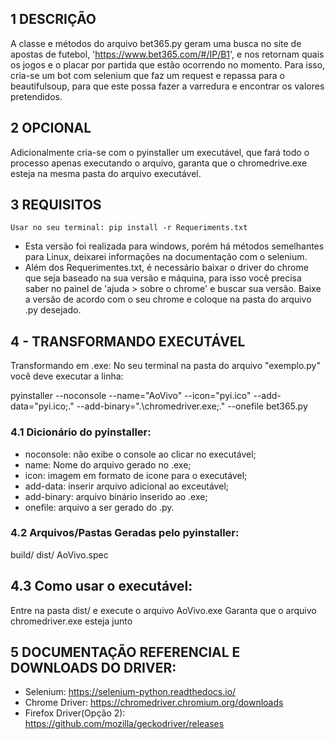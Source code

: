 ## 1 DESCRIÇÃO
A classe e métodos do arquivo bet365.py geram uma busca no site de apostas de futebol, 'https://www.bet365.com/#/IP/B1',
e nos retornam quais os jogos e o placar por partida que estão ocorrendo no momento. Para isso, cria-se um bot com selenium 
que faz um request e repassa para o beautifulsoup, para que este possa fazer a varredura e encontrar os valores pretendidos.

## 2 OPCIONAL</strong><br>
Adicionalmente cria-se com o pyinstaller um executável, que fará todo o processo apenas executando o arquivo, 
garanta que o chromedrive.exe esteja na mesma pasta do arquivo executável.


## 3 REQUISITOS</strong><br>
	Usar no seu terminal: pip install -r Requeriments.txt


- Esta versão foi realizada para windows, porém há métodos semelhantes para Linux, deixarei informações na documentação com o selenium.
-  Além dos Requerimentes.txt, é necessário baixar o driver do chrome que seja baseado na sua versão e máquina, para isso você precisa 
   saber no painel de 'ajuda > sobre o chrome' e buscar sua versão. Baixe a versão de acordo com o seu chrome e coloque na pasta do arquivo .py desejado.



## 4 - TRANSFORMANDO EXECUTÁVEL

Transformando em .exe:
No seu terminal na pasta do arquivo "exemplo.py" você deve executar a linha:

pyinstaller --noconsole --name="AoVivo" --icon="pyi.ico"  --add-data="pyi.ico;." --add-binary=".\chromedriver.exe;." --onefile bet365.py

### 4.1 Dicionário do pyinstaller:
- noconsole: não exibe o console ao clicar no executável;
- name: Nome do arquivo gerado no .exe;
- icon: imagem em formato de icone para o executável;
- add-data: inserir arquivo adicional ao exceutável;
- add-binary:  arquivo binário inserido ao .exe;
- onefile: arquivo a ser gerado do .py.

### 4.2 Arquivos/Pastas Geradas pelo pyinstaller:

build/
dist/
AoVivo.spec

## 4.3 Como usar o executável:

Entre na pasta dist/ e execute o arquivo AoVivo.exe
Garanta que o arquivo chromedriver.exe esteja junto
	

## 5 DOCUMENTAÇÃO REFERENCIAL E DOWNLOADS DO DRIVER:

 - Selenium: https://selenium-python.readthedocs.io/
 - Chrome Driver: https://chromedriver.chromium.org/downloads
 - Firefox Driver(Opção 2): https://github.com/mozilla/geckodriver/releases
